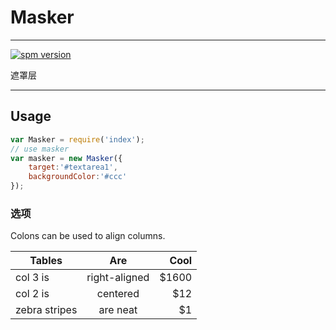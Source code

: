 # Masker

---

[![spm version](http://spmjs.io/badge/masker)](http://spmjs.io/package/masker)

遮罩层

---


## Usage

```js
var Masker = require('index');
// use masker
var masker = new Masker({
    target:'#textarea1',
    backgroundColor:'#ccc'
});
```

### 选项

Colons can be used to align columns.

| Tables        | Are           | Cool  |
| ------------- |:-------------:| -----:|
| col 3 is      | right-aligned | $1600 |
| col 2 is      | centered      |   $12 |
| zebra stripes | are neat      |    $1 |

